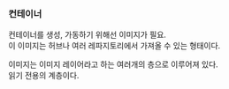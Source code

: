 ### 컨테이너

컨테이너를 생성, 가동하기 위해선 이미지가 필요.  
이 이미지는 허브나 여러 레파지토리에서 가져올 수 있는 형태이다.  

이미지는 이미지 레이어라고 하는 여러개의 층으로 이루어져 있다.  
읽기 전용의 계층이다.  

